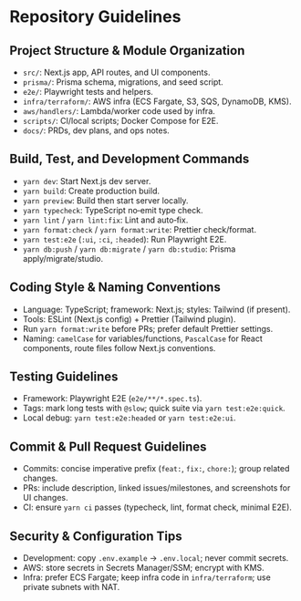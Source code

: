 # Repository Guidelines

## Project Structure & Module Organization
- `src/`: Next.js app, API routes, and UI components.
- `prisma/`: Prisma schema, migrations, and seed script.
- `e2e/`: Playwright tests and helpers.
- `infra/terraform/`: AWS infra (ECS Fargate, S3, SQS, DynamoDB, KMS).
- `aws/handlers/`: Lambda/worker code used by infra.
- `scripts/`: CI/local scripts; Docker Compose for E2E.
- `docs/`: PRDs, dev plans, and ops notes.

## Build, Test, and Development Commands
- `yarn dev`: Start Next.js dev server.
- `yarn build`: Create production build.
- `yarn preview`: Build then start server locally.
- `yarn typecheck`: TypeScript no‑emit type check.
- `yarn lint` / `yarn lint:fix`: Lint and auto‑fix.
- `yarn format:check` / `yarn format:write`: Prettier check/format.
- `yarn test:e2e` (`:ui`, `:ci`, `:headed`): Run Playwright E2E.
- `yarn db:push` / `yarn db:migrate` / `yarn db:studio`: Prisma apply/migrate/studio.

## Coding Style & Naming Conventions
- Language: TypeScript; framework: Next.js; styles: Tailwind (if present).
- Tools: ESLint (Next.js config) + Prettier (Tailwind plugin).
- Run `yarn format:write` before PRs; prefer default Prettier settings.
- Naming: `camelCase` for variables/functions, `PascalCase` for React components, route files follow Next.js conventions.

## Testing Guidelines
- Framework: Playwright E2E (`e2e/**/*.spec.ts`).
- Tags: mark long tests with `@slow`; quick suite via `yarn test:e2e:quick`.
- Local debug: `yarn test:e2e:headed` or `yarn test:e2e:ui`.

## Commit & Pull Request Guidelines
- Commits: concise imperative prefix (`feat:`, `fix:`, `chore:`); group related changes.
- PRs: include description, linked issues/milestones, and screenshots for UI changes.
- CI: ensure `yarn ci` passes (typecheck, lint, format check, minimal E2E).

## Security & Configuration Tips
- Development: copy `.env.example` → `.env.local`; never commit secrets.
- AWS: store secrets in Secrets Manager/SSM; encrypt with KMS.
- Infra: prefer ECS Fargate; keep infra code in `infra/terraform`; use private subnets with NAT.

